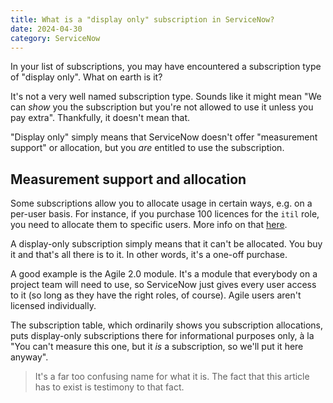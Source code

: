 ```yaml
---
title: What is a "display only" subscription in ServiceNow?
date: 2024-04-30
category: ServiceNow
---
```


In your list of subscriptions, you may have encountered a subscription type of "display only". What on earth is it?

It's not a very well named subscription type. Sounds like it might mean "We can _show_ you the subscription but you're not allowed to use it unless you pay extra". Thankfully, it doesn't mean that.

"Display only" simply means that ServiceNow doesn't offer "measurement support" or allocation, but you _are_ entitled to use the subscription.

## Measurement support and allocation

Some subscriptions allow you to allocate usage in certain ways, e.g. on a per-user basis. For instance, if you purchase 100 licences for the `itil` role, you need to allocate them to specific users. More info on that [here](https://docs.servicenow.com/bundle/vancouver-platform-administration/page/administer/subscription-management/reference/types-subscription-v2.html).

A display-only subscription simply means that it can't be allocated. You buy it and that's all there is to it. In other words, it's a one-off purchase.

A good example is the Agile 2.0 module. It's a module that everybody on a project team will need to use, so ServiceNow just gives every user access to it (so long as they have the right roles, of course). Agile users aren't licensed individually.

The subscription table, which ordinarily shows you subscription allocations, puts display-only subscriptions there for informational purposes only, à la "You can't measure this one, but it _is_ a subscription, so we'll put it here anyway".

> It's a far too confusing name for what it is. The fact that this article has to exist is testimony to that fact.
